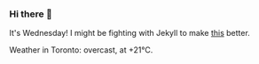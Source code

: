 ### Hi there :wave:

It's Wednesday! I might be fighting with Jekyll to make [this](https://swissclubtoronto.ca) better.

Weather in Toronto: overcast, at +21°C.

